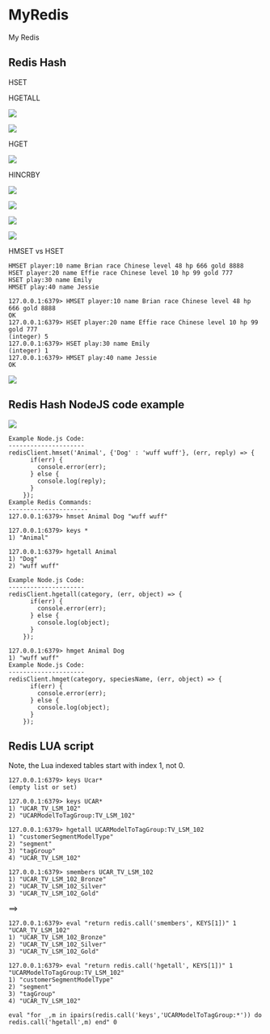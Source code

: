 # MyRedis

My Redis

## Redis Hash

HSET

HGETALL

![](image/README/redis_hash_01.png)

![](image/README/redis_hash_02.png)

HGET

![](image/README/redis_hash_03.png)

HINCRBY

![](image/README/redis_hash_04.png)

![](image/README/redis_hash_05.png)

![](image/README/redis_hash_06.png)

![](image/README/redis_hash_07.png)

HMSET vs HSET

```dos
HMSET player:10 name Brian race Chinese level 48 hp 666 gold 8888
HSET player:20 name Effie race Chinese level 10 hp 99 gold 777
HSET play:30 name Emily
HMSET play:40 name Jessie
```

```dos
127.0.0.1:6379> HMSET player:10 name Brian race Chinese level 48 hp 666 gold 8888
OK
127.0.0.1:6379> HSET player:20 name Effie race Chinese level 10 hp 99 gold 777
(integer) 5
127.0.0.1:6379> HSET play:30 name Emily
(integer) 1
127.0.0.1:6379> HMSET play:40 name Jessie
OK
```

![](image/README/redis_hash_08.png)

## Redis Hash NodeJS code example

![](image/README/redis_hash_09.png)

```dos
Example Node.js Code:
---------------------
redisClient.hmset('Animal', {'Dog' : 'wuff wuff'}, (err, reply) => {
      if(err) {
        console.error(err);
      } else {
        console.log(reply);
      }
    });
Example Redis Commands:
----------------------
127.0.0.1:6379> hmset Animal Dog "wuff wuff"

127.0.0.1:6379> keys *
1) "Animal"

127.0.0.1:6379> hgetall Animal
1) "Dog"
2) "wuff wuff"
```

```dos
Example Node.js Code:
---------------------
redisClient.hgetall(category, (err, object) => {
      if(err) {
        console.error(err);
      } else {
        console.log(object);
      }
    });
```

```dos
127.0.0.1:6379> hmget Animal Dog
1) "wuff wuff"
Example Node.js Code:
---------------------
redisClient.hmget(category, speciesName, (err, object) => {
      if(err) {
        console.error(err);
      } else {
        console.log(object);
      }
    });
```

## Redis LUA script

Note, the Lua indexed tables start with index 1, not 0.

```dos
127.0.0.1:6379> keys Ucar*
(empty list or set)

127.0.0.1:6379> keys UCAR*
1) "UCAR_TV_LSM_102"
2) "UCARModelToTagGroup:TV_LSM_102"

127.0.0.1:6379> hgetall UCARModelToTagGroup:TV_LSM_102
1) "customerSegmentModelType"
2) "segment"
3) "tagGroup"
4) "UCAR_TV_LSM_102"

127.0.0.1:6379> smembers UCAR_TV_LSM_102
1) "UCAR_TV_LSM_102_Bronze"
2) "UCAR_TV_LSM_102_Silver"
3) "UCAR_TV_LSM_102_Gold"
```

==>

```dos
127.0.0.1:6379> eval "return redis.call('smembers', KEYS[1])" 1 "UCAR_TV_LSM_102"
1) "UCAR_TV_LSM_102_Bronze"
2) "UCAR_TV_LSM_102_Silver"
3) "UCAR_TV_LSM_102_Gold"

127.0.0.1:6379> eval "return redis.call('hgetall', KEYS[1])" 1 "UCARModelToTagGroup:TV_LSM_102"
1) "customerSegmentModelType"
2) "segment"
3) "tagGroup"
4) "UCAR_TV_LSM_102"
```


```dos
eval "for _,m in ipairs(redis.call('keys','UCARModelToTagGroup:*')) do redis.call('hgetall',m) end" 0
```

